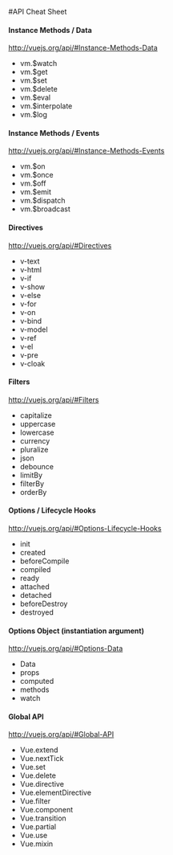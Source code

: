 #API Cheat Sheet

#### Instance Methods / Data
<http://vuejs.org/api/#Instance-Methods-Data>
* vm.$watch
* vm.$get
* vm.$set
* vm.$delete
* vm.$eval
* vm.$interpolate
* vm.$log

#### Instance Methods / Events
<http://vuejs.org/api/#Instance-Methods-Events>
* vm.$on
* vm.$once
* vm.$off
* vm.$emit
* vm.$dispatch
* vm.$broadcast

#### Directives
<http://vuejs.org/api/#Directives>
* v-text
* v-html
* v-if
* v-show
* v-else
* v-for
* v-on
* v-bind
* v-model
* v-ref
* v-el
* v-pre
* v-cloak

#### Filters
<http://vuejs.org/api/#Filters>
* capitalize
* uppercase
* lowercase
* currency
* pluralize
* json
* debounce
* limitBy
* filterBy
* orderBy

#### Options / Lifecycle Hooks
<http://vuejs.org/api/#Options-Lifecycle-Hooks>
* init
* created
* beforeCompile
* compiled
* ready
* attached
* detached
* beforeDestroy
* destroyed


#### Options Object (instantiation argument)
<http://vuejs.org/api/#Options-Data>
* Data
* props
* computed
* methods
* watch

#### Global API
<http://vuejs.org/api/#Global-API>
* Vue.extend
* Vue.nextTick
* Vue.set
* Vue.delete
* Vue.directive
* Vue.elementDirective
* Vue.filter
* Vue.component
* Vue.transition
* Vue.partial
* Vue.use
* Vue.mixin

